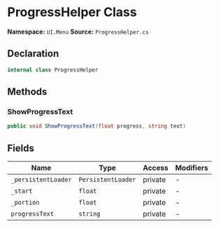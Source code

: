 # ProgressHelper Class

**Namespace:** `UI.Menu`
**Source:** `ProgressHelper.cs`

## Declaration

```csharp
internal class ProgressHelper
```

## Methods

### ShowProgressText

```csharp
public void ShowProgressText(float progress, string text)
```

## Fields

| Name | Type | Access | Modifiers |
|------|------|--------|-----------|
| `_persistentLoader` | `PersistentLoader` | private | - |
| `_start` | `float` | private | - |
| `_portion` | `float` | private | - |
| `progressText` | `string` | private | - |

